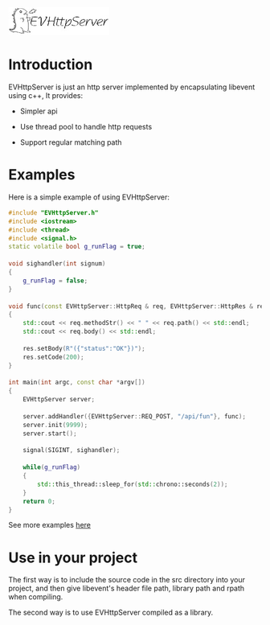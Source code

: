 ![EVHttpServer logo](./Logo01.jpg)

# Introduction

EVHttpServer is just an http server implemented by encapsulating libevent using c++, It provides:

- Simpler api

- Use thread pool to handle http requests

- Support regular matching path


# Examples 

Here is a simple example of using EVHttpServer:

```c++
#include "EVHttpServer.h"
#include <iostream>
#include <thread>
#include <signal.h>
static volatile bool g_runFlag = true;

void sighandler(int signum)
{
    g_runFlag = false;
}

void func(const EVHttpServer::HttpReq & req, EVHttpServer::HttpRes & res, void * arg)
{
    std::cout << req.methodStr() << " " << req.path() << std::endl;
    std::cout << req.body() << std::endl;

    res.setBody(R"({"status":"OK"})");
    res.setCode(200);
}

int main(int argc, const char *argv[])
{
    EVHttpServer server;

    server.addHandler({EVHttpServer::REQ_POST, "/api/fun"}, func);
    server.init(9999);
    server.start();

    signal(SIGINT, sighandler); 

    while(g_runFlag)
    {
        std::this_thread::sleep_for(std::chrono::seconds(2));
    }
    return 0;
}
```

See more examples [here](https://github.com/quanqixian/EVHttpServer/tree/master/example)

# Use in your project

The first way is to include the source code in the src directory into your project, and then give libevent's header file path, library path and rpath when compiling.

The second way is to use EVHttpServer compiled as a library.
